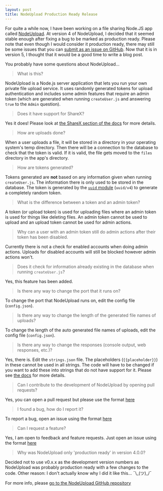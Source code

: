 ```yaml
---
layout: post
title: NodeUpload Production Ready Release
---
```

For quite a while now, I have been working on a file sharing Node.JS app called [NodeUpload](https://ndt3.me/r/nodeupload). At version 4 of NodeUpload, I decided that it seemed stable enough after fixing a bug to be marked as production ready. Please note that even though I would consider it production ready, there may still be some issues that you can [submit as an issue on GitHub](https://github.com/NdT3Development/NodeUpload/issues). Now that it is in version 5, I thought that it would be a good time to write a blog post.

You probably have some questions about NodeUpload...

> What is this?

   NodeUpload is a Node.js server application that lets you run your own private file upload service. It uses randomly generated tokens for upload authentication and includes some admin features that require an admin token (which are generated when running  `createUser.js` and answering `true` to the `Admin` question).

> Does it have support for ShareX?

   Yes it does! Please look at [the ShareX section of the docs](https://nodeupload.ndt3.me/#sharex-configuration) for more details.

> How are uploads done?

   When a user uploads a file, it will be stored in a directory in    your operating system's temp directory. Then there will be a connection to the database to check that the token is valid. If it is valid, the file gets moved to the `files` directory in the app's directory.

> How are tokens generated?

   Tokens generated are **not** based on any information given when running `createUser.js`. The information there is only used to be stored in the database. The token is generated by the [`uuid` module](https://www.npmjs.com/package/uuid) (`uuid/v4`) to generate a completely random token.

> What is the difference between a token and an admin token?

   A token (or upload token) is used for uploading files where an admin token is used for things like deleting files. An admin token cannot be used to upload and an upload token cannot be used for admin actions.

> Why can a user with an admin token still do admin actions after their token has been disabled.

   Currently there is not a check for enabled accounts when doing admin actions. Uploads for disabled accounts will still be blocked however admin actions won't.

> Does it check for information already existing in the database when running `createUser.js`?

   Yes, this feature has been added.

> Is there any way to change the port that it runs on?

   To change the port that NodeUpload runs on, edit the config file (`config.json`).

> Is there any way to change the length of the generated file names of uploads?
   
   To change the length of the auto generated file names of uploads, edit the config file (`config.json`).

> Is there any way to change the responses (console output, web responses, etc.)?

   Yes, there is. Edit the `strings.json` file. The placeholders (`{{placeholder}}`) in these cannot be used in all strings. The code will have to be changed if you want to add these into strings that do not have support for it. Please see [the docs](https://nodeupload.ndt3.me) for more details.

> Can I contribute to the development of NodeUpload by opening pull requests?
   
   Yes, you can open a pull request but please use the format [here](https://github.com/NdT3Development/nodeupload/blob/master/PULL_REQUESTS.md)

> I found a bug, how do I report it?

   To report a bug, open an issue using the format [here](https://github.com/NdT3Development/nodeupload/blob/master/BUGS.md)

> Can I request a feature?

   Yes, I am open to feedback and feature requests. Just open an issue using the format [here](https://github.com/NdT3Development/nodeupload/blob/master/FEATURE_REQUESTS.md)

> Why was NodeUpload only 'production ready' in version 4.0.0?

   Decided not to use v0.x.x as the development version numbers as NodeUpload was probably production ready with a few changes to the code. Other reason: I don't actually know why I did it like this... ¯\\\_(ツ)\_/¯



For more info, please [go to the NodeUpload GitHub repository](https://ndt3.me/r/nodeupload)



